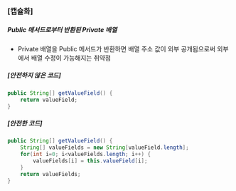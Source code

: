 ### [캡슐화]

##### Public 메서드로부터 반환된 Private 배열

* Private 배열을 Public 메서드가 반환하면
  배열 주소 값이 외부 공개됨으로써 외부에서 배열 수정이 가능해지는 취약점

##### [안전하지 않은 코드]

```java
public String[] getValueField() {
	return valueField;
}
```

##### [안전한 코드]

```java
public String[] getValueField() {
    String[] valueFields = new String[valueField.length];
    for(int i=0; i<valueFields.length; i++) {
        valueFields[i] = this.valueField[i];
    }
    return valueFields;
}
```

